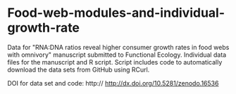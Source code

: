 # Food-web-modules-and-individual-growth-rate
Data for "RNA:DNA ratios reveal higher consumer growth rates in food webs with omnivory" manuscript submitted to Functional Ecology. Individual data files for the manuscript and R script. Script includes code to automatically download the data sets from GitHub using RCurl.

DOI for data set and code: http:// http://dx.doi.org/10.5281/zenodo.16536
